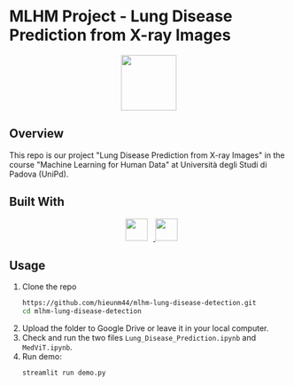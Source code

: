 # MLHM Project - Lung Disease Prediction from X-ray Images
<div align="center">
<a href="https://www.math.unipd.it/en/">
   <img src="https://www.math.unipd.it/~tommasi/dueloghi.png" height=100"/>
</a>
</div>

## Overview
This repo is our project "Lung Disease Prediction from X-ray Images" in the course "Machine Learning for Human Data" at Università degli Studi di Padova (UniPd).

## Built With
<div align="center">
    <a href="https://www.tensorflow.org/">
    <img src="https://www.gstatic.com/devrel-devsite/prod/vdc54107fd8beee9a25bbc52caca7c5cd8d6bde91b94b693cf51910bd553c2293/tensorflow/images/lockup.svg" height=40 hspace=10/>
    </a>
    <a href="https://keras.io/">
    <img src="https://keras.io/img/logo.png" height=40/>
    </a>
</div>

## Usage
1. Clone the repo
   ```sh
   https://github.com/hieunm44/mlhm-lung-disease-detection.git
   cd mlhm-lung-disease-detection
   ```
2. Upload the folder to Google Drive or leave it in your local computer.
3. Check and run the two files `Lung_Disease_Prediction.ipynb` and `MedViT.ipynb`.
4. Run demo:
   ```sh
   streamlit run demo.py
   ```